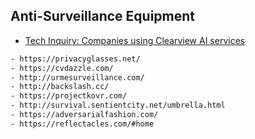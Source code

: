 ## Anti-Surveillance Equipment
* [Tech Inquiry: Companies using Clearview AI services](https://techinquiry.org/explorer/vendor/clearview%20ai%2C%20inc./)

```txt
- https://privacyglasses.net/ 
- https://cvdazzle.com/ 
- http://urmesurveillance.com/ 
- http://backslash.cc/ 
- https://projectkovr.com/ 
- http://survival.sentientcity.net/umbrella.html 
- https://adversarialfashion.com/ 
- https://reflectacles.com/#home
```